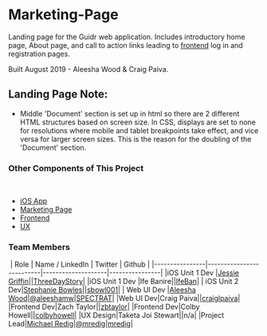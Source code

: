 # Marketing-Page

Landing page for the Guidr web application. Includes introductory home page, About page, and call to action links leading to [frontend](https://github.com/build-week-guidr-august-2019/Front-End) log in and registration pages.

Built August 2019 - Aleesha Wood & Craig Paiva.

## Landing Page Note: 

- Middle 'Document' section is set up in html so there are 2 different HTML structures based on screen size. In CSS, displays are set to none for resolutions where mobile and tablet breakpoints take effect, and vice versa for larger screen sizes. This is the reason for the doubling of the 'Document' section.

### Other Components of This Project
​
- [iOS App](https://github.com/build-week-guidr-august-2019/Mobile-App)
- [Marketing Page](https://github.com/build-week-guidr-august-2019/Marketing-Page)
- [Frontend](https://github.com/build-week-guidr-august-2019/Front-End)
- [UX](https://www.figma.com/file/nnl2C3EkGxGdUvvMjdv0BT/Guidr-Wireframes?node-id=17089%3A424)
​
### Team Members
​
|     Role       |      Name / LinkedIn     |     Twitter        |      Github    |
|----------------|--------------------------|--------------------|----------------|
|iOS Unit 1 Dev  |[Jessie Griffin](https://www.linkedin.com/in/jessie-ann-griffin/)||[ThreeDayStory](https://github.com/ThreeDayStory)|
|iOS Unit 1 Dev  |Ife Banire||[IfeBan](https://github.com/IfeBan)|
|  iOS Unit 2 Dev|[Stephanie Bowles](https://www.linkedin.com/in/stephanie-bowles-a5376261/)||[sbowl001](https://github.com/sbowl001)|
|     Web UI Dev |[Aleesha Wood](https://www.linkedin.com/in/aleesha-wood/)|[@aleeshamw](https://twitter.com/aleeshamw)|[SPECTRAT](https://github.com/SPECTRAT)|
|Web UI Dev|Craig Paiva||[craiglpaiva](https://github.com/craiglpaiva)|
|Frontend Dev|Zach Taylor||[zbtaylor](https://github.com/zbtaylor)|
|Frontend Dev|Colby Howell||[colbyhowell](https://github.com/colbyhowell)|
|UX Design|Taketa Joi Stewart||n/a|
|Project Lead|[Michael Redig](https://www.linkedin.com/in/michael-redig/)|[@mredig](https://twitter.com/mredig)|[mredig](https://github.com/mredig)|